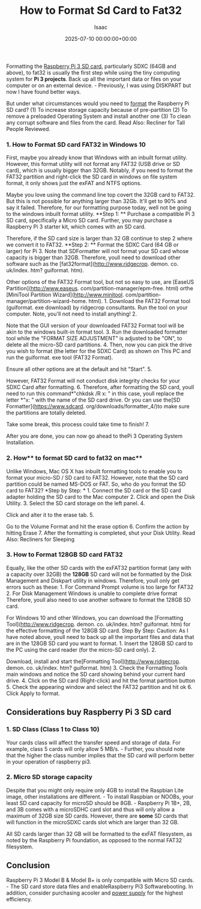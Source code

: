 ﻿---
title: How to Format Sd Card to Fat32
description: Formatting the Raspberry Pi 3 SD card , particularly SDXC 64GB and above, to fat32 is usually the first step while using the tiny computing system for Pi 3...
slug: /how-to-format-sd-card-to-fat32/
date: 2025-07-10 00:00:00+00:00
lastmod: 2025-07-10 00:00:00+03:00
author: Isaac
categories:
- Raspberry Pi 3
tags:
- raspberry-pi-3
- format
- card
layout: post
---

Formatting the [Raspberry Pi 3 SD card](https://pestpolicy.com/best-sd-card-for-[raspberry-pi-3](https://pestpolicy.com/best-sd-card-for-raspberry-pi-3/)/), particularly SDXC (64GB and above), to fat32 is usually the first step while using the tiny computing system for **Pi 3 projects**. Back up all the important data or files on your computer or on an external device. - Previously, I was using DISKPART but now I have found better ways.

But under what circumstances would you need to [format](https://pestpolicy.com/format-sd-card-to-fat32/) the Raspberry Pi SD card? (1) To increase storage capacity because of pre-partition (2) To remove a preloaded Operating System and install another one (3) To clean any corrupt software and files from the card. Read Also: Recliner for Tall People Reviewed.

###  1. How to Format SD card FAT32 in Windows 10

First, maybe you already know that Windows with an inbuilt format utility. However, this format utility will not format any FAT32 (USB drive or SD card), which is usually bigger than 32GB. Notably, if you need to format the FAT32 partition and right-click the SD card in windows on file system format, it only shows just the exFAT and NTFS options.

Maybe you love using the command line top covert the 32GB card to FAT32. But this is not possible for anything larger than 32Gb. It'll get to 90% and say it failed. Therefore, for our formatting purpose today, well not be going to the windows inbuilt format utility. **Step 1: ** Purchase a compatible Pi 3 SD card, specifically a Micro SD card. Further, you may purchase a Raspberry Pi 3 starter kit, which comes with an SD card.

Therefore, if the SD card size is larger than 32 GB continue to step 2 where we convert it to FAT32. **Step 2: ** Format the SDXC Card (64 GB or larger) for Pi 3. Note that SDFormatter will not format your SD card whose capacity is bigger than 32GB. Therefore, youll need to download other software such as the [fat32format](http://www.ridgecrop. demon. co. uk/index. htm? guiformat. htm).

Other options of the FAT32 Format tool, but not so easy to use, are [EaseUS Partition](http://www.easeus. com/partition-manager/epm-free. html) orthe [MiniTool Partition Wizard](http://www.minitool. com/partition-manager/partition-wizard-home. html). 1. Download the FAT32 Format tool (guiformat. exe download) by ridgecrop consultants. Run the tool on your computer. Note, you'll not need to install anything! 2.

Note that the GUI version of your downloaded FAT32 Format tool will be akin to the windows built-in format tool. 3. Run the downloaded formatter tool while the "FORMAT SIZE ADJUSTMENT" is adjusted to be "ON", to delete all the micro-SD card partitions. 4. Then, now you can pick the drive you wish to format (the letter for the SDXC Card) as shown on This PC and run the guiformat. exe tool (FAT32 Format).

Ensure all other options are at the default and hit "Start". 5.

However, FAT32 Format will not conduct disk integrity checks for your SDXC Card after formatting. 6. Therefore, after formatting the SD card, youll need to run this command*"chkdsk /R x: " in this case, youll replace the letter *"x: " with the name of the SD card drive. Or you can use the[SD Formatter](https://www.sdcard. org/downloads/formatter_4/)to make sure the partitions are totally deleted.

Take some break, this process could take time to finish! 7.

After you are done, you can now go ahead to thePi 3 Operating System Installation.

###  **2. How**** to format SD card to fat32 on mac**

Unlike Windows, Mac OS X has inbuilt formatting tools to enable you to format your micro-SD / SD card to FAT32. However, note that the SD card partition could be named MS-DOS or FAT. So, who do you format the SD card to FAT32? *Step by Step: * 1. Connect the SD card or the SD card adapter holding the SD card to the Mac computer 2. Click and open the Disk Utility. 3. Select the SD card storage on the left panel. 4.

Click and alter it to the erase tab. 5.

Go to the Volume Format and hit the erase option 6. Confirm the action by hitting Erase 7. After the formatting is completed, shut your Disk Utility. Read Also: Recliners for Sleeping

###  3. How to Format 128GB SD card FAT32

Equally, like the other SD cards with the exFAT32 partition format (any with a capacity over 32GB) the **128GB** SD card will not be formatted by the Disk Management and Diskpart utility in windows. Therefore, youll only get errors such as these: 1. For Command Prompt volume is too large for FAT32 2. For Disk Management Windows is unable to complete drive format Therefore, youll also need to use another software to format the 128GB SD card.

For Windows 10 and other Windows, you can download the [Formatting Tool](http://www.ridgecrop. demon. co. uk/index. htm? guiformat. htm) for the effective formatting of the 128GB SD card. Step By Step: Caution: As I have noted above, youll need to back up all the important files and data that are in the 128GB SD card you want to format. 1. Insert the 128GB SD card to the PC using the card reader (for the micro-SD card only). 2.

Download, install and start the[Formatting Tool](http://www.ridgecrop. demon. co. uk/index. htm? guiformat. htm) 3. Check the Formatting Tools main windows and notice the SD card showing behind your current hard drive. 4. Click on the SD card (Right-click) and hit the format partition button 5. Check the appearing window and select the FAT32 partition and hit ok 6. Click Apply to format.

##  Considerations buy Raspberry Pi 3 SD card

###  **1. SD Class (Class 1 to Class 10)**

Your cards class will affect the transfer speed and storage of data. For example, class 5 cards will only allow 5 MB/s. - Further, you should note that the higher the class number implies that the SD card will perform better in your operation of raspberry pi3.

###  **2. Micro SD storage capacity**

Despite that you might only require only 4GB to install the Raspbian Lite image, other installations are different. - To install Raspbian or NOOBs, your least SD card capacity for microSD should be 8GB. - Raspberry Pi 1B+, 2B, and 3B comes with a microSDHC card slot and thus will only allow a maximum of 32GB size SD cards. However, there are **some** SD cards that will function in the microSDXC cards slot which are larger than 32 GB.

All SD cards larger than 32 GB will be formatted to the exFAT filesystem, as noted by the Raspberry Pi foundation, as opposed to the normal FAT32 filesystem.

##  Conclusion

Raspberry Pi 3 Model B & Model B+ is only compatible with Micro SD cards. - The SD card store data files and enableRaspberry Pi3 Softwarebooting. In addition, consider purchasing acooler and [power supply](https://pestpolicy.com/best-power-supply-raspberry-pi-3/) for the highest efficiency.

